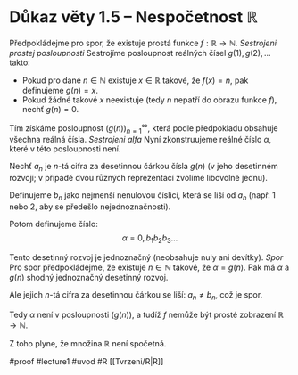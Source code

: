 # Důkaz věty 1.5 – Nespočetnost $\mathbb{R}$

Předpokládejme pro spor, že existuje prostá funkce $f : \mathbb{R} \to \mathbb{N}$.
*Sestrojeni prostej posloupnosti*
Sestrojíme posloupnost reálných čísel $g(1), g(2), \dots$ takto:

- Pokud pro dané $n \in \mathbb{N}$ existuje $x \in \mathbb{R}$ takové, že $f(x) = n$, pak definujeme $g(n) = x$.
- Pokud žádné takové $x$ neexistuje (tedy $n$ nepatří do obrazu funkce $f$), nechť $g(n) = 0$.

Tím získáme posloupnost $(g(n))_{n=1}^{\infty}$, která podle předpokladu obsahuje všechna reálná čísla.
*Sestrojeni alfa*
Nyní zkonstruujeme reálné číslo $\alpha$, které v této posloupnosti není.

Nechť $a_n$ je $n$-tá cifra za desetinnou čárkou čísla $g(n)$ (v jeho desetinném rozvoji; v případě dvou různých reprezentací zvolíme libovolně jednu).

Definujeme $b_n$ jako nejmenší nenulovou číslici, která se liší od $a_n$ (např. 1 nebo 2, aby se předešlo nejednoznačnosti).

Potom definujeme číslo:
$$
\alpha = 0,b_1 b_2 b_3 \dots
$$

Tento desetinný rozvoj je jednoznačný (neobsahuje nuly ani devítky).
*Spor*
Pro spor předpokládejme, že existuje $n \in \mathbb{N}$ takové, že $\alpha = g(n)$. Pak má $\alpha$ a $g(n)$ shodný jednoznačný desetinný rozvoj.

Ale jejich $n$-tá cifra za desetinnou čárkou se liší: $a_n \ne b_n$, což je spor.

Tedy $\alpha$ není v posloupnosti $(g(n))$, a tudíž $f$ nemůže být prosté zobrazení $\mathbb{R} \to \mathbb{N}$.

Z toho plyne, že množina $\mathbb{R}$ není spočetná.



#proof #lecture1 #uvod #R 
[[Tvrzeni/R|R]]